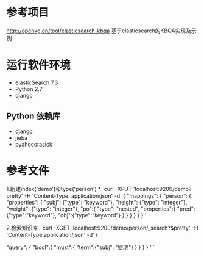 # 参考项目
http://openkg.cn/tool/elasticsearch-kbqa  基于elasticsearch的KBQA实现及示例

# 运行软件环境
* elasticSearch 7.3
* Python 2.7
* django 
## Python 依赖库
* django
* jieba
* pyahocorasick

#  参考文件
1.新建index('demo')和type('person')
*
`curl -XPUT 'localhost:9200/demo?pretty' -H 'Content-Type: application/json' -d'
{
	"mappings": {
  	"person": { 
  		"properties": {
                		 "subj": {"type": "keyword"}, 
                		 "height": {"type": "integer"}, 
                		 "weight": {"type": "integer"},
              		   "po":{
                    		"type": "nested",
                    		"properties":{
                    			"pred":{"type":"keyword"},
                   			  "obj":{"type":"keyword"}
                    		}
                 }
             }
           }
   }
}
'

2.检索知识库
`
curl -XGET 'localhost:9200/demo/person/_search?&pretty' -H 'Content-Type:application/json' -d'
{

  "query":
    { "bool":{
      "must":{ 
        "term":{"subj": "姚明"}
       } 
    }
 } 
 }
'
`
